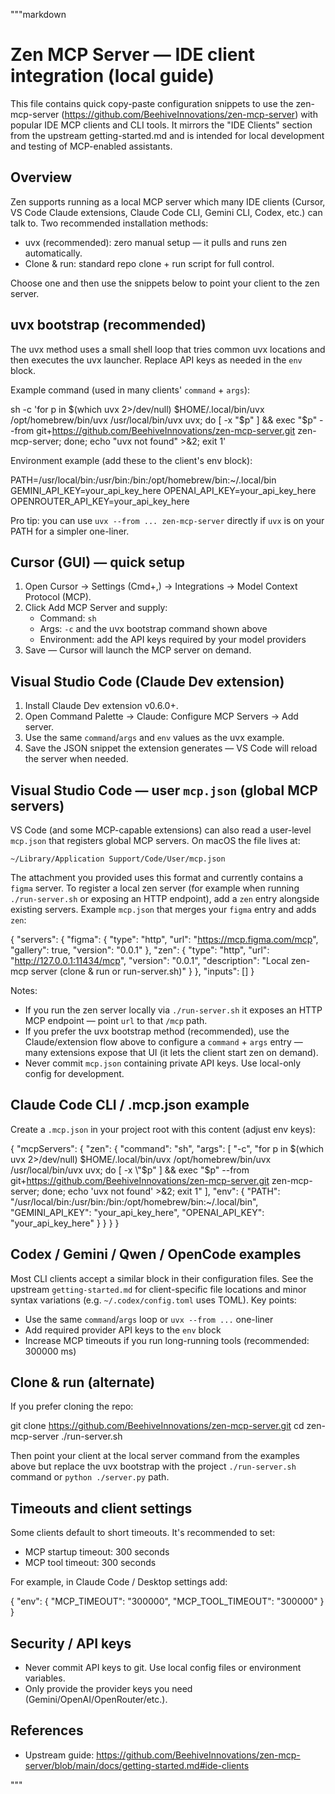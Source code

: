 """markdown
# Zen MCP Server — IDE client integration (local guide)

This file contains quick copy-paste configuration snippets to use the zen-mcp-server
(https://github.com/BeehiveInnovations/zen-mcp-server) with popular IDE MCP clients
and CLI tools. It mirrors the "IDE Clients" section from the upstream getting-started.md
and is intended for local development and testing of MCP-enabled assistants.

## Overview

Zen supports running as a local MCP server which many IDE clients (Cursor, VS Code
Claude extensions, Claude Code CLI, Gemini CLI, Codex, etc.) can talk to. Two
recommended installation methods:

- uvx (recommended): zero manual setup — it pulls and runs zen automatically.
- Clone & run: standard repo clone + run script for full control.

Choose one and then use the snippets below to point your client to the zen server.

## uvx bootstrap (recommended)

The uvx method uses a small shell loop that tries common uvx locations and then
executes the uvx launcher. Replace API keys as needed in the `env` block.

Example command (used in many clients' `command` + `args`):

sh -c 'for p in $(which uvx 2>/dev/null) $HOME/.local/bin/uvx /opt/homebrew/bin/uvx /usr/local/bin/uvx uvx; do [ -x "$p" ] && exec "$p" --from git+https://github.com/BeehiveInnovations/zen-mcp-server.git zen-mcp-server; done; echo "uvx not found" >&2; exit 1'

Environment example (add these to the client's env block):

PATH=/usr/local/bin:/usr/bin:/bin:/opt/homebrew/bin:~/.local/bin
GEMINI_API_KEY=your_api_key_here
OPENAI_API_KEY=your_api_key_here
OPENROUTER_API_KEY=your_api_key_here

Pro tip: you can use `uvx --from ... zen-mcp-server` directly if `uvx` is on your PATH
for a simpler one-liner.

## Cursor (GUI) — quick setup

1. Open Cursor → Settings (Cmd+,) → Integrations → Model Context Protocol (MCP).
2. Click Add MCP Server and supply:
   - Command: `sh`
   - Args: `-c` and the uvx bootstrap command shown above
   - Environment: add the API keys required by your model providers
3. Save — Cursor will launch the MCP server on demand.

## Visual Studio Code (Claude Dev extension)

1. Install Claude Dev extension v0.6.0+.
2. Open Command Palette → Claude: Configure MCP Servers → Add server.
3. Use the same `command`/`args` and `env` values as the uvx example.
4. Save the JSON snippet the extension generates — VS Code will reload the server when needed.

## Visual Studio Code — user `mcp.json` (global MCP servers)

VS Code (and some MCP-capable extensions) can also read a user-level `mcp.json` that registers global MCP servers. On macOS the file lives at:

`~/Library/Application Support/Code/User/mcp.json`

The attachment you provided uses this format and currently contains a `figma` server. To register a local zen server (for example when running `./run-server.sh` or exposing an HTTP endpoint), add a `zen` entry alongside existing servers. Example `mcp.json` that merges your `figma` entry and adds `zen`:

{
  "servers": {
    "figma": {
      "type": "http",
      "url": "https://mcp.figma.com/mcp",
      "gallery": true,
      "version": "0.0.1"
    },
    "zen": {
      "type": "http",
      "url": "http://127.0.0.1:11434/mcp",
      "version": "0.0.1",
      "description": "Local zen-mcp server (clone & run or run-server.sh)"
    }
  },
  "inputs": []
}

Notes:
- If you run the zen server locally via `./run-server.sh` it exposes an HTTP MCP endpoint — point `url` to that `/mcp` path.
- If you prefer the uvx bootstrap method (recommended), use the Claude/extension flow above to configure a `command` + `args` entry — many extensions expose that UI (it lets the client start zen on demand).
- Never commit `mcp.json` containing private API keys. Use local-only config for development.

## Claude Code CLI / .mcp.json example

Create a `.mcp.json` in your project root with this content (adjust env keys):

{
  "mcpServers": {
    "zen": {
      "command": "sh",
      "args": [
        "-c",
        "for p in $(which uvx 2>/dev/null) $HOME/.local/bin/uvx /opt/homebrew/bin/uvx /usr/local/bin/uvx uvx; do [ -x \"$p\" ] && exec \"$p\" --from git+https://github.com/BeehiveInnovations/zen-mcp-server.git zen-mcp-server; done; echo 'uvx not found' >&2; exit 1"
      ],
      "env": {
        "PATH": "/usr/local/bin:/usr/bin:/bin:/opt/homebrew/bin:~/.local/bin",
        "GEMINI_API_KEY": "your_api_key_here",
        "OPENAI_API_KEY": "your_api_key_here"
      }
    }
  }
}

## Codex / Gemini / Qwen / OpenCode examples

Most CLI clients accept a similar block in their configuration files. See the
upstream `getting-started.md` for client-specific file locations and minor syntax
variations (e.g. `~/.codex/config.toml` uses TOML). Key points:

- Use the same `command`/`args` loop or `uvx --from ...` one-liner
- Add required provider API keys to the `env` block
- Increase MCP timeouts if you run long-running tools (recommended: 300000 ms)

## Clone & run (alternate)

If you prefer cloning the repo:

git clone https://github.com/BeehiveInnovations/zen-mcp-server.git
cd zen-mcp-server
./run-server.sh

Then point your client at the local server command from the examples above but
replace the uvx bootstrap with the project `./run-server.sh` command or
`python ./server.py` path.

## Timeouts and client settings

Some clients default to short timeouts. It's recommended to set:

- MCP startup timeout: 300 seconds
- MCP tool timeout: 300 seconds

For example, in Claude Code / Desktop settings add:

{
  "env": {
    "MCP_TIMEOUT": "300000",
    "MCP_TOOL_TIMEOUT": "300000"
  }
}

## Security / API keys

- Never commit API keys to git. Use local config files or environment variables.
- Only provide the provider keys you need (Gemini/OpenAI/OpenRouter/etc.).

## References

- Upstream guide: https://github.com/BeehiveInnovations/zen-mcp-server/blob/main/docs/getting-started.md#ide-clients

"""
